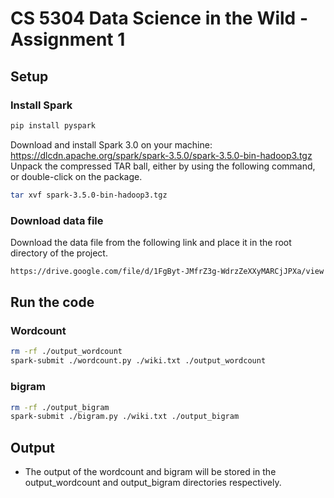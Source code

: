 # CS 5304 Data Science in the Wild - Assignment 1

## Setup

### Install Spark

```bash
pip install pyspark
```
Download and install Spark 3.0 on your machine: 
https://dlcdn.apache.org/spark/spark-3.5.0/spark-3.5.0-bin-hadoop3.tgz
Unpack the compressed TAR ball, either by using the following command, or double-click on the package.
```bash
tar xvf spark-3.5.0-bin-hadoop3.tgz
```

### Download data file

Download the data file from the following link and place it in the root directory of the project.

```bash
https://drive.google.com/file/d/1FgByt-JMfrZ3g-WdrzZeXXyMARCjJPXa/view
```

## Run the code

### Wordcount
```bash
rm -rf ./output_wordcount
spark-submit ./wordcount.py ./wiki.txt ./output_wordcount
```

### bigram

```bash
rm -rf ./output_bigram
spark-submit ./bigram.py ./wiki.txt ./output_bigram
```

## Output

* The output of the wordcount and bigram will be stored in the output_wordcount and output_bigram directories respectively.